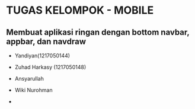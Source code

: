 # TUGAS KELOMPOK - MOBILE
## Membuat aplikasi ringan dengan bottom navbar, appbar, dan navdraw

- Yandiyan(1217050144)
- Zuhad Harkasy (1217050148)
- Ansyarullah
- Wiki Nurohman

- 
